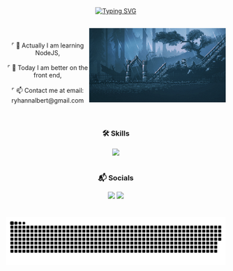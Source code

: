 <div align="center">
  <a href="https://git.io/typing-svg" align="center">
    <img src="https://readme-typing-svg.demolab.com?font=Fira+Code&weight=600&pause=940&color=6f9dc3&width=435&lines=%E2%9C%A6+Welcome+to+my+profile+%E2%9C%A6;%C2%BB+Hello+World!+I+am+Ryhan+Nalbert+%C2%AB" alt="Typing SVG" />
  </a>
</div><br>

<img align="right" alt="" height="170px" src="./src/rain.gif"><br>

<div style="text-align: center;" align="left">
⌜ 🔭 Actually I am learning NodeJS,<br><br>
⌜ 🎨 Today I am better on the front end,<br><br>
⌜ 📫 Contact me at email: ryhannalbert@gmail.com<br>
</div><br>

#

<div align="center">
  
  ### 🛠️ Skills
</div>

<div style="text-align: center;" align="center">
  <img align="center" src="https://skillicons.dev/icons?i=html,css,js,py,nodejs,tailwind,git,github,figma,mysql">
</div><br>

<div align="center">
  
  ### 📬 Socials
</div>

<div style="text-align: center;" align="center">
  <a href="ryhannalbert@gmail.com"><img src="https://skillicons.dev/icons?i=gmail" target="_blank" ></a>
  <a href="https://www.linkedin.com/in/rnalbert/" target="_blank"><img src="https://skillicons.dev/icons?i=linkedin" target="_blank"></a> 
</div>

#
<picture align="center">
  <source media="(prefers-color-scheme: dark)" srcset="https://raw.githubusercontent.com/inkmors/inkmors/output/github-contribution-grid-snake-dark.svg">
  <source media="(prefers-color-scheme: light)" srcset="https://raw.githubusercontent.com/inkmors/inkmors/output/github-contribution-grid-snake-dark.svg">
  <img align="center" alt="github contribution grid snake animation" src="./src/github-user-contribution.svg">
</picture>
